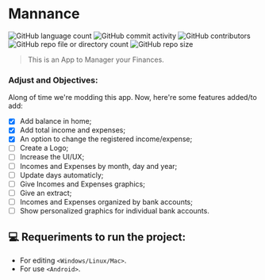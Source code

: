 # Mannance
![GitHub language count](https://img.shields.io/github/languages/count/gannicos/mannance)
![GitHub commit activity](https://img.shields.io/github/commit-activity/t/gannicos/mannance)
![GitHub contributors](https://img.shields.io/github/contributors/gannicos/mannance)
![GitHub repo file or directory count](https://img.shields.io/github/directory-file-count/gannicos/mannance)
![GitHub repo size](https://img.shields.io/github/repo-size/gannicos/mannance)

> This is an App to Manager your Finances.

### Adjust and Objectives:
Along of time we're modding this app. Now, here're some features added/to add:
- [x] Add balance in home;
- [x] Add total income and expenses;
- [x] An option to change the registered income/expense;
- [ ] Create a Logo;
- [ ] Increase the UI/UX;
- [ ] Incomes and Expenses by month, day and year;
- [ ] Update days automaticly;
- [ ] Give Incomes and Expenses graphics;
- [ ] Give an extract;
- [ ] Incomes and Expenses organized by bank accounts;
- [ ] Show personalized graphics for individual bank accounts.

## 💻 Requeriments to run the project:
- For editing `<Windows/Linux/Mac>`.
- For use `<Android>`.
